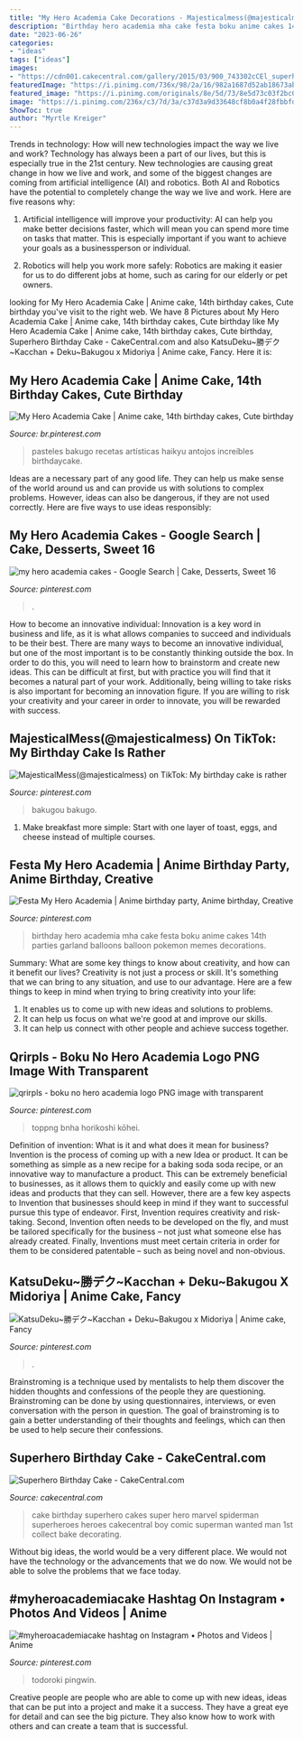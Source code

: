 ```yaml
---
title: "My Hero Academia Cake Decorations - Majesticalmess(@majesticalmess) On Tiktok: My Birthday Cake Is Rather"
description: "Birthday hero academia mha cake festa boku anime cakes 14th parties garland balloons balloon pokemon memes decorations"
date: "2023-06-26"
categories:
- "ideas"
tags: ["ideas"]
images:
- "https://cdn001.cakecentral.com/gallery/2015/03/900_743302cCEl_superhero-birthday-cake.jpg"
featuredImage: "https://i.pinimg.com/736x/98/2a/16/982a1687d52ab18673abb4faeb5abc76.jpg"
featured_image: "https://i.pinimg.com/originals/8e/5d/73/8e5d73c03f2bc0075078e1e2433a7d19.jpg"
image: "https://i.pinimg.com/236x/c3/7d/3a/c37d3a9d33648cf8b0a4f28fbbfd0436.jpg?nii=t"
ShowToc: true
author: "Myrtle Kreiger"
---
```



Trends in technology: How will new technologies impact the way we live and work?
Technology has always been a part of our lives, but this is especially true in the 21st century. New technologies are causing great change in how we live and work, and some of the biggest changes are coming from artificial intelligence (AI) and robotics.
Both AI and Robotics have the potential to completely change the way we live and work. Here are five reasons why:

1. Artificial intelligence will improve your productivity: AI can help you make better decisions faster, which will mean you can spend more time on tasks that matter. This is especially important if you want to achieve your goals as a businessperson or individual.

2. Robotics will help you work more safely: Robotics are making it easier for us to do different jobs at home, such as caring for our elderly or pet owners.

	

		
looking for My Hero Academia Cake | Anime cake, 14th birthday cakes, Cute birthday you've visit to the right web. We have 8 Pictures about My Hero Academia Cake | Anime cake, 14th birthday cakes, Cute birthday like My Hero Academia Cake | Anime cake, 14th birthday cakes, Cute birthday, Superhero Birthday Cake - CakeCentral.com and also KatsuDeku~勝デク~Kacchan + Deku~Bakugou x Midoriya | Anime cake, Fancy. Here it is:
		
    
## My Hero Academia Cake | Anime Cake, 14th Birthday Cakes, Cute Birthday

<img loading=lazy src="https://i.pinimg.com/736x/b7/47/53/b747531ea28899919da059b53099892e.jpg" onerror="this.onerror=null;this.src='https://tse1.mm.bing.net/th?id=OIP.xBgtbwUrIKS-E9Tl5uxdbgHaJ3&amp;pid=15.1';" alt="My Hero Academia Cake | Anime cake, 14th birthday cakes, Cute birthday">

_Source: br.pinterest.com_

>pasteles bakugo recetas artísticas haikyu antojos increíbles birthdaycake. 

	

Ideas are a necessary part of any good life. They can help us make sense of the world around us and can provide us with solutions to complex problems. However, ideas can also be dangerous, if they are not used correctly. Here are five ways to use ideas responsibly: 

    
## My Hero Academia Cakes - Google Search | Cake, Desserts, Sweet 16

<img loading=lazy src="https://i.pinimg.com/originals/26/a5/76/26a5761e1dd41642eb252f2f35d8b21f.jpg" onerror="this.onerror=null;this.src='https://tse1.mm.bing.net/th?id=OIP.Yn0pKiH6BbzzdFcKvTL6nAHaJQ&amp;pid=15.1';" alt="my hero academia cakes - Google Search | Cake, Desserts, Sweet 16">

_Source: pinterest.com_

>. 

	

How to become an innovative individual:
Innovation is a key word in business and life, as it is what allows companies to succeed and individuals to be their best. There are many ways to become an innovative individual, but one of the most important is to be constantly thinking outside the box. In order to do this, you will need to learn how to brainstorm and create new ideas. This can be difficult at first, but with practice you will find that it becomes a natural part of your work. Additionally, being willing to take risks is also important for becoming an innovation figure. If you are willing to risk your creativity and your career in order to innovate, you will be rewarded with success.

    
## MajesticalMess(@majesticalmess) On TikTok: My Birthday Cake Is Rather

<img loading=lazy src="https://i.pinimg.com/originals/8e/5d/73/8e5d73c03f2bc0075078e1e2433a7d19.jpg" onerror="this.onerror=null;this.src='https://tse1.mm.bing.net/th?id=OIP.hqj6qXHna99CreZq6rIkCgHaNK&amp;pid=15.1';" alt="MajesticalMess(@majesticalmess) on TikTok: My birthday cake is rather">

_Source: pinterest.com_

>bakugou bakugo. 

	

1. Make breakfast more simple: Start with one layer of toast, eggs, and cheese instead of multiple courses. 

    
## Festa My Hero Academia | Anime Birthday Party, Anime Birthday, Creative

<img loading=lazy src="https://i.pinimg.com/originals/5a/02/37/5a0237cda2bd60c4e8c90802dc95b891.jpg" onerror="this.onerror=null;this.src='https://tse3.mm.bing.net/th?id=OIP.EcwJxWMdFkaPQ2KD0RCHFwHaNM&amp;pid=15.1';" alt="Festa My Hero Academia | Anime birthday party, Anime birthday, Creative">

_Source: pinterest.com_

>birthday hero academia mha cake festa boku anime cakes 14th parties garland balloons balloon pokemon memes decorations. 

	

Summary: What are some key things to know about creativity, and how can it benefit our lives?
Creativity is not just a process or skill. It's something that we can bring to any situation, and use to our advantage. Here are a few things to keep in mind when trying to bring creativity into your life:
1. It enables us to come up with new ideas and solutions to problems.
2. It can help us focus on what we're good at and improve our skills.
3. It can help us connect with other people and achieve success together.

    
## Qrirpls - Boku No Hero Academia Logo PNG Image With Transparent

<img loading=lazy src="https://i.pinimg.com/736x/98/2a/16/982a1687d52ab18673abb4faeb5abc76.jpg" onerror="this.onerror=null;this.src='https://tse3.mm.bing.net/th?id=OIP.fBI0j7jzhq9PS_xC1J4GlgHaHk&amp;pid=15.1';" alt="qrirpls - boku no hero academia logo PNG image with transparent">

_Source: pinterest.com_

>toppng bnha horikoshi kōhei. 

	

Definition of invention: What is it and what does it mean for business?
Invention is the process of coming up with a new Idea or product. It can be something as simple as a new recipe for a baking soda soda recipe, or an innovative way to manufacture a product. This can be extremely beneficial to businesses, as it allows them to quickly and easily come up with new ideas and products that they can sell. However, there are a few key aspects to Invention that businesses should keep in mind if they want to successful pursue this type of endeavor. First, Invention requires creativity and risk-taking. Second, Invention often needs to be developed on the fly, and must be tailored specifically for the business – not just what someone else has already created. Finally, Inventions must meet certain criteria in order for them to be considered patentable – such as being novel and non-obvious.

    
## KatsuDeku~勝デク~Kacchan + Deku~Bakugou X Midoriya | Anime Cake, Fancy

<img loading=lazy src="https://i.pinimg.com/736x/74/1e/35/741e353c06c6dfc1ecf9b74fafc95bb8.jpg" onerror="this.onerror=null;this.src='https://tse4.mm.bing.net/th?id=OIP.luK6PfJk1-zubvNTn2FfZQHaGS&amp;pid=15.1';" alt="KatsuDeku~勝デク~Kacchan + Deku~Bakugou x Midoriya | Anime cake, Fancy">

_Source: pinterest.com_

>. 

	

Brainstroming is a technique used by mentalists to help them discover the hidden thoughts and confessions of the people they are questioning. Brainstroming can be done by using questionnaires, interviews, or even conversation with the person in question. The goal of brainstroming is to gain a better understanding of their thoughts and feelings, which can then be used to help secure their confessions.

    
## Superhero Birthday Cake - CakeCentral.com

<img loading=lazy src="https://cdn001.cakecentral.com/gallery/2015/03/900_743302cCEl_superhero-birthday-cake.jpg" onerror="this.onerror=null;this.src='https://tse4.mm.bing.net/th?id=OIP.vDSCLyPKBYgTO4qBoBrG3QHaJ4&amp;pid=15.1';" alt="Superhero Birthday Cake - CakeCentral.com">

_Source: cakecentral.com_

>cake birthday superhero cakes super hero marvel spiderman superheroes heroes cakecentral boy comic superman wanted man 1st collect bake decorating. 

	

Without big ideas, the world would be a very different place. We would not have the technology or the advancements that we do now. We would not be able to solve the problems that we face today.

    
## #myheroacademiacake Hashtag On Instagram • Photos And Videos | Anime

<img loading=lazy src="https://i.pinimg.com/236x/c3/7d/3a/c37d3a9d33648cf8b0a4f28fbbfd0436.jpg?nii=t" onerror="this.onerror=null;this.src='https://tse2.mm.bing.net/th?id=OIP.QB1DIrlzLkSF9FH3nGVJxwAAAA&amp;pid=15.1';" alt="#myheroacademiacake hashtag on Instagram • Photos and Videos | Anime">

_Source: pinterest.com_

>todoroki pingwin. 

	

Creative people are people who are able to come up with new ideas, ideas that can be put into a project and make it a success. They have a great eye for detail and can see the big picture. They also know how to work with others and can create a team that is successful.

